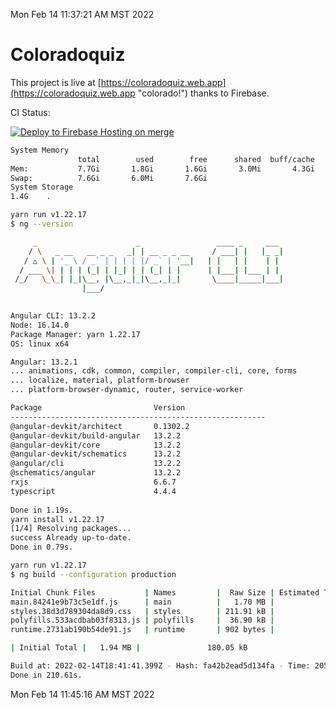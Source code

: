 Mon Feb 14 11:37:21 AM MST 2022

# Coloradoquiz


This project is live at [https://coloradoquiz.web.app](https://coloradoquiz.web.app "colorado!") thanks to Firebase.

CI Status: 

[![Deploy to Firebase Hosting on merge](https://github.com/teamkushal/coloradoquiz/actions/workflows/firebase-hosting-merge.yml/badge.svg)](https://github.com/teamkushal/coloradoquiz/actions/workflows/firebase-hosting-merge.yml)

```bash
System Memory
               total        used        free      shared  buff/cache   available
Mem:           7.7Gi       1.8Gi       1.6Gi       3.0Mi       4.3Gi       5.6Gi
Swap:          7.6Gi       6.0Mi       7.6Gi
System Storage
1.4G	.
```
```bash
yarn run v1.22.17
$ ng --version

     _                      _                 ____ _     ___
    / \   _ __   __ _ _   _| | __ _ _ __     / ___| |   |_ _|
   / △ \ | '_ \ / _` | | | | |/ _` | '__|   | |   | |    | |
  / ___ \| | | | (_| | |_| | | (_| | |      | |___| |___ | |
 /_/   \_\_| |_|\__, |\__,_|_|\__,_|_|       \____|_____|___|
                |___/
    

Angular CLI: 13.2.2
Node: 16.14.0
Package Manager: yarn 1.22.17
OS: linux x64

Angular: 13.2.1
... animations, cdk, common, compiler, compiler-cli, core, forms
... localize, material, platform-browser
... platform-browser-dynamic, router, service-worker

Package                         Version
---------------------------------------------------------
@angular-devkit/architect       0.1302.2
@angular-devkit/build-angular   13.2.2
@angular-devkit/core            13.2.2
@angular-devkit/schematics      13.2.2
@angular/cli                    13.2.2
@schematics/angular             13.2.2
rxjs                            6.6.7
typescript                      4.4.4
    
Done in 1.19s.
yarn install v1.22.17
[1/4] Resolving packages...
success Already up-to-date.
Done in 0.79s.
```
```bash
yarn run v1.22.17
$ ng build --configuration production

Initial Chunk Files           | Names         |  Raw Size | Estimated Transfer Size
main.84241e9b73c5e1df.js      | main          |   1.70 MB |               155.37 kB
styles.38d3d789304da8d9.css   | styles        | 211.91 kB |                12.46 kB
polyfills.533acdbab03f8313.js | polyfills     |  36.90 kB |                11.72 kB
runtime.2731ab190b54de91.js   | runtime       | 902 bytes |               517 bytes

| Initial Total |   1.94 MB |               180.05 kB

Build at: 2022-02-14T18:41:41.399Z - Hash: fa42b2ead5d134fa - Time: 205393ms
Done in 210.61s.
```
Mon Feb 14 11:45:16 AM MST 2022
